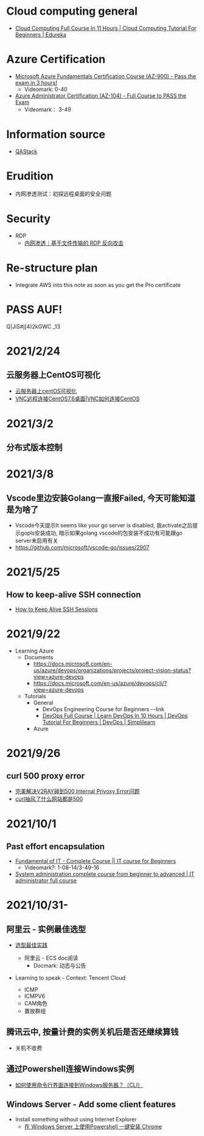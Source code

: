 # Cloud computing general
- [Cloud Computing Full Course In 11 Hours | Cloud Computing Tutorial For Beginners | Edureka](https://www.youtube.com/watch?v=2LaAJq1lB1Q)

# Azure Certification
- [Microsoft Azure Fundamentals Certification Course (AZ-900) - Pass the exam in 3 hours!](https://www.youtube.com/watch?v=NKEFWyqJ5XA)
  - Videomark: 0-40
- [Azure Administrator Certification (AZ-104) - Full Course to PASS the Exam](https://www.youtube.com/watch?v=10PbGbTUSAg)
  - Videomark： 3-49


# Information source
- [QAStack](https://qastack.cn/)

# Erudition
- 内网渗透测试：初探远程桌面的安全问题

# Security
- RDP
  - [内网渗透｜基于文件传输的 RDP 反向攻击](https://www.wangan.com/p/7fygf7c8abb0b427)

# Re-structure plan
- Integrate AWS into this note as soon as you get the Pro certificate


# PASS AUF!
Q|JiS#j[4)2kGWC _13


# 2021/2/24
## 云服务器上CentOS可视化
- [云服务器上centOS可视化](https://blog.csdn.net/qq_37666178/article/details/88071108)
- [VNC远程连接CentOS7.6桌面|VNC如何连接CentOS](https://zhuanlan.zhihu.com/p/87760397)

# 2021/3/2
## 分布式版本控制

# 2021/3/8
## Vscode里边安装Golang一直报Failed, 今天可能知道是为啥了
- Vscode今天提示It seems like your go server is disabled, 我activate之后提示gopls安装成功, 暗示如果golang vscode的包安装不成功有可能跟go server未启用有关
- https://github.com/microsoft/vscode-go/issues/2907

# 2021/5/25
## How to keep-alive SSH connection
- [How to Keep Alive SSH Sessions](https://patrickmn.com/aside/how-to-keep-alive-ssh-sessions/)

# 2021/9/22
- Learning Azure
  - Documents
    - https://docs.microsoft.com/en-us/azure/devops/organizations/projects/project-vision-status?view=azure-devops
    - https://docs.microsoft.com/en-us/azure/devops/cli/?view=azure-devops
  - Tutorials
    - General
      - DevOps Engineering Course for Beginners --link
      - [DevOps Full Course | Learn DevOps In 10 Hours | DevOps Tutorial For Beginners | DevOps | Simplilearn](https://www.youtube.com/watch?v=5KtRF4NuUWE)
    - Azure

# 2021/9/26
## curl 500 proxy error
- [完美解决V2RAY碰到500 Internal Privoxy Error问题](https://www.obodizhu.com/online/v2ray-fix-500-internal-privoxy-error.html)
- [curl抽风了什么网站都是500](https://juejin.cn/post/6844903901133701134)

# 2021/10/1
## Past effort encapsulation
- [Fundamental of IT - Complete Course || IT course for Beginners](https://www.youtube.com/watch?v=awLnur5Yt9o&t=4094s)
  - Videomark?: 1-08-14/3-49-16
- [System administration complete course from beginner to advanced | IT administrator full course](https://www.youtube.com/watch?v=1DvTwuByjo0&t=7s)

# 2021/10/31-
## 阿里云 - 实例最佳选型
- [选型最佳实践](https://help.aliyun.com/document_detail/58291.html)
  - 阿里云 - ECS doc阅读
    - Docmark: 动态与公告

- Learning to speak - Context: Tencent Cloud
  - ICMP
  - ICMPV6
  - CAM角色
  - 置放群组

## 腾讯云中, 按量计费的实例关机后是否还继续算钱
- 关机不收费

## 通过Powershell连接Windows实例
- [如何使用命令行界面连接到Windows服务器？（CLI）](https://qastack.cn/server/429426/how-can-i-connect-to-a-windows-server-using-a-command-line-interface-cli)


## Windows Server - Add some client features
- Install something without using Internet Explorer
  - [在 Windows Server 上使用Powershell 一键安装 Chrome](https://www.dengnz.com/2019/07/04/%E5%9C%A8-windows-server-%E4%B8%8A%E4%BD%BF%E7%94%A8powershell-%E4%B8%80%E9%94%AE%E5%AE%89%E8%A3%85-chrome/)
